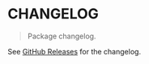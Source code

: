 # CHANGELOG

> Package changelog.

See [GitHub Releases](https://github.com/stdlib-js/stats-base-variancepn/releases) for the changelog.